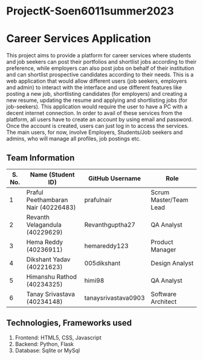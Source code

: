 # ProjectK-Soen6011summer2023
# Career Services Application
This project aims to provide a platform for career services where students and job seekers can post their portfolios and shortlist jobs according to their preference, while employers can also post jobs on behalf of their institution and can shortlist prospective candidates according to their needs. This is a web application that would allow different users (job seekers, employers and admin) to interact with the interface and use different features like posting a new job, shortlisting candidates (for employers) and creating a new resume, updating the resume and applying and shortlisting jobs (for job-seekers). This application would require the user to have a PC with a decent internet connection. In order to avail of these services from the platform, all users have to create an account by using email and password. Once the account is created, users can just log in to access the services. The main users, for now, involve Employers, Students/Job seekers and admins, who will manage all profiles, job postings etc. 


## Team Information
| S. No. | Name (Student ID) | GitHub Username | Role |
|--------------------------------------------------------------|-------------------------------------------------------------------------|---------------------------------------------------------------------------------------------------------|--------------|
| 1 | Praful Peethambaran Nair (40226483) | prafulnair | Scrum Master/Team Lead |
| 2 | Revanth Velagandula (40229629) | Revanthguptha27 | QA Analyst |
| 3 | Hema Reddy (40236911) | hemareddy123 | Product Manager  |
| 4 |Dikshant Yadav (40221623)  | 005dikshant | Design Analyst |
| 5 | Himanshu Rathod (40234325) | himi98 | QA Analyst |
| 6 | Tanay Srivastava (40234148) | tanaysrivastava0903 | Software Architect |


## Technologies, Frameworks used
1. Frontend: HTML5, CSS, Javascript
2. Backend: Python, Flask
3. Database: Sqlite or MySql
